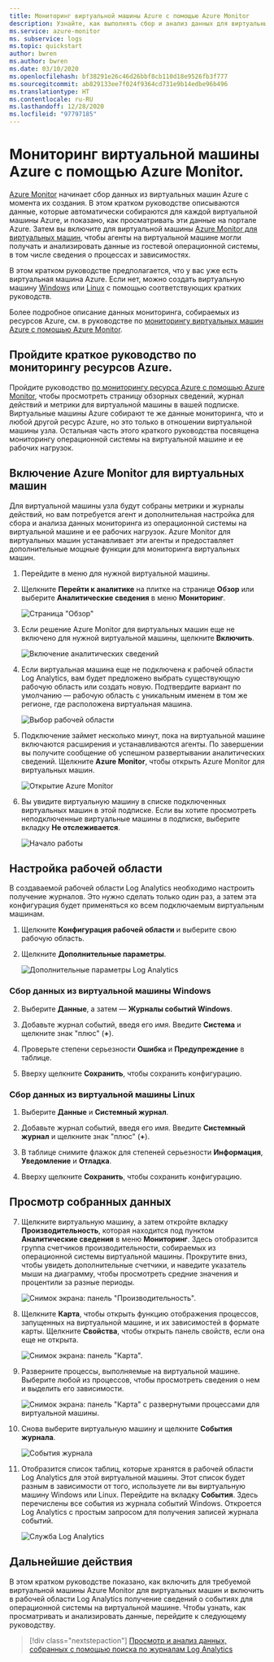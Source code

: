 ```yaml
---
title: Мониторинг виртуальной машины Azure с помощью Azure Monitor
description: Узнайте, как выполнять сбор и анализ данных для виртуальных машин Azure в Azure Monitor.
ms.service: azure-monitor
ms. subservice: logs
ms.topic: quickstart
author: bwren
ms.author: bwren
ms.date: 03/10/2020
ms.openlocfilehash: bf38291e26c46d26bbf8cb110d18e9526fb3f777
ms.sourcegitcommit: ab829133ee7f024f9364cd731e9b14edbe96b496
ms.translationtype: HT
ms.contentlocale: ru-RU
ms.lasthandoff: 12/28/2020
ms.locfileid: "97797185"
---
```

# <a name="quickstart-monitor-an-azure-virtual-machine-with-azure-monitor"></a>Мониторинг виртуальной машины Azure с помощью Azure Monitor.
[Azure Monitor](../overview.md) начинает сбор данных из виртуальных машин Azure с момента их создания. В этом кратком руководстве описываются данные, которые автоматически собираются для каждой виртуальной машины Azure, и показано, как просматривать эти данные на портале Azure. Затем вы включите для виртуальной машины [Azure Monitor для виртуальных машин](../insights/vminsights-overview.md), чтобы агенты на виртуальной машине могли получать и анализировать данные из гостевой операционной системы, в том числе сведения о процессах и зависимостях.

В этом кратком руководстве предполагается, что у вас уже есть виртуальная машина Azure. Если нет, можно создать виртуальную машину [Windows](../../virtual-machines/windows/quick-create-portal.md) или [Linux](../../virtual-machines/linux/quick-create-cli.md) с помощью соответствующих кратких руководств.

Более подробное описание данных мониторинга, собираемых из ресурсов Azure, см. в руководстве по [мониторингу виртуальных машин Azure с помощью Azure Monitor](../insights/monitor-vm-azure.md).


## <a name="complete-the-monitor-an-azure-resource-quickstart"></a>Пройдите краткое руководство по мониторингу ресурсов Azure.
Пройдите руководство [по мониторингу ресурса Azure с помощью Azure Monitor](quick-monitor-azure-resource.md), чтобы просмотреть страницу обзорных сведений, журнал действий и метрики для виртуальной машины в вашей подписке. Виртуальные машины Azure собирают те же данные мониторинга, что и любой другой ресурс Azure, но это только в отношении виртуальной машины узла. Остальная часть этого краткого руководства посвящена мониторингу операционной системы на виртуальной машине и ее рабочих нагрузок.


## <a name="enable-azure-monitor-for-vms"></a>Включение Azure Monitor для виртуальных машин
Для виртуальной машины узла будут собраны метрики и журналы действий, но вам потребуется агент и дополнительная настройка для сбора и анализа данных мониторинга из операционной системы на виртуальной машине и ее рабочих нагрузок. Azure Monitor для виртуальных машин устанавливает эти агенты и предоставляет дополнительные мощные функции для мониторинга виртуальных машин.

1. Перейдите в меню для нужной виртуальной машины.
2. Щелкните **Перейти к аналитике** на плитке на странице **Обзор** или выберите **Аналитические сведения** в меню **Мониторинг**.

    ![Страница "Обзор"](media/quick-monitor-azure-vm/overview-insights.png)

3. Если решение Azure Monitor для виртуальных машин еще не включено для нужной виртуальной машины, щелкните **Включить**. 

    ![Включение аналитических сведений](media/quick-monitor-azure-vm/enable-insights.png)

4. Если виртуальная машина еще не подключена к рабочей области Log Analytics, вам будет предложено выбрать существующую рабочую область или создать новую. Подтвердите вариант по умолчанию — рабочую область с уникальным именем в том же регионе, где расположена виртуальная машина.

    ![Выбор рабочей области](media/quick-monitor-azure-vm/select-workspace.png)

5. Подключение займет несколько минут, пока на виртуальной машине включаются расширения и устанавливаются агенты. По завершении вы получите сообщение об успешном развертывании аналитических сведений. Щелкните **Azure Monitor**, чтобы открыть Azure Monitor для виртуальных машин.

    ![Открытие Azure Monitor](media/quick-monitor-azure-vm/azure-monitor.png)

6. Вы увидите виртуальную машину в списке подключенных виртуальных машин в этой подписке. Если вы хотите просмотреть неподключенные виртуальные машины в подписке, выберите вкладку **Не отслеживается**.

    ![Начало работы](media/quick-monitor-azure-vm/get-started.png)


## <a name="configure-workspace"></a>Настройка рабочей области
В создаваемой рабочей области Log Analytics необходимо настроить получение журналов. Это нужно сделать только один раз, а затем эта конфигурация будет применяться ко всем подключаемым виртуальным машинам.

1. Щелкните **Конфигурация рабочей области** и выберите свою рабочую область.

2. Щелкните **Дополнительные параметры**.

    ![Дополнительные параметры Log Analytics](media/quick-collect-azurevm/log-analytics-advanced-settings-azure-portal.png)

### <a name="data-collection-from-windows-vm"></a>Сбор данных из виртуальной машины Windows


2. Выберите **Данные**, а затем — **Журналы событий Windows**.

3. Добавьте журнал событий, введя его имя.  Введите **Система** и щелкните знак "плюс" (**+**).

4. Проверьте степени серьезности **Ошибка** и **Предупреждение** в таблице.

5. Вверху щелкните **Сохранить**, чтобы сохранить конфигурацию.

### <a name="data-collection-from-linux-vm"></a>Сбор данных из виртуальной машины Linux

1. Выберите **Данные** и **Системный журнал**.

2. Добавьте журнал событий, введя его имя.  Введите **Системный журнал** и щелкните знак "плюс" (**+**).  

3. В таблице снимите флажок для степеней серьезности **Информация**, **Уведомление** и **Отладка**. 

4. Вверху щелкните **Сохранить**, чтобы сохранить конфигурацию.

## <a name="view-data-collected"></a>Просмотр собранных данных

7. Щелкните виртуальную машину, а затем откройте вкладку **Производительность**, которая находится под пунктом **Аналитические сведения** в меню **Мониторинг**. Здесь отобразится группа счетчиков производительности, собираемых из операционной системы виртуальной машины. Прокрутите вниз, чтобы увидеть дополнительные счетчики, и наведите указатель мыши на диаграмму, чтобы просмотреть средние значения и процентили за разные периоды.

    ![Снимок экрана: панель "Производительность".](media/quick-monitor-azure-vm/performance.png)

9. Щелкните **Карта**, чтобы открыть функцию отображения процессов, запущенных на виртуальной машине, и их зависимостей в формате карты. Щелкните **Свойства**, чтобы открыть панель свойств, если она еще не открыта.

    ![Снимок экрана: панель "Карта".](media/quick-monitor-azure-vm/map.png)

11. Разверните процессы, выполняемые на виртуальной машине. Выберите любой из процессов, чтобы просмотреть сведения о нем и выделить его зависимости.

    ![Снимок экрана: панель "Карта" с развернутыми процессами для виртуальной машины.](media/quick-monitor-azure-vm/processes.png)

12. Снова выберите виртуальную машину и щелкните **События журнала**. 

    ![События журнала](media/quick-monitor-azure-vm/log-events.png)

13. Отобразится список таблиц, которые хранятся в рабочей области Log Analytics для этой виртуальной машины. Этот список будет разным в зависимости от того, используете ли вы виртуальную машину Windows или Linux. Перейдите на вкладку **События**. Здесь перечислены все события из журнала событий Windows. Откроется Log Analytics с простым запросом для получения записей журнала событий.

    ![Служба Log Analytics](media/quick-monitor-azure-vm/log-analytics.png)

## <a name="next-steps"></a>Дальнейшие действия
В этом кратком руководстве показано, как включить для требуемой виртуальной машины Azure Monitor для виртуальных машин и включить в рабочей области Log Analytics получение сведений о событиях для операционной системы на виртуальной машине. Чтобы узнать, как просматривать и анализировать данные, перейдите к следующему руководству.

> [!div class="nextstepaction"]
> [Просмотр и анализ данных, собранных с помощью поиска по журналам Log Analytics](../log-query/log-analytics-tutorial.md)